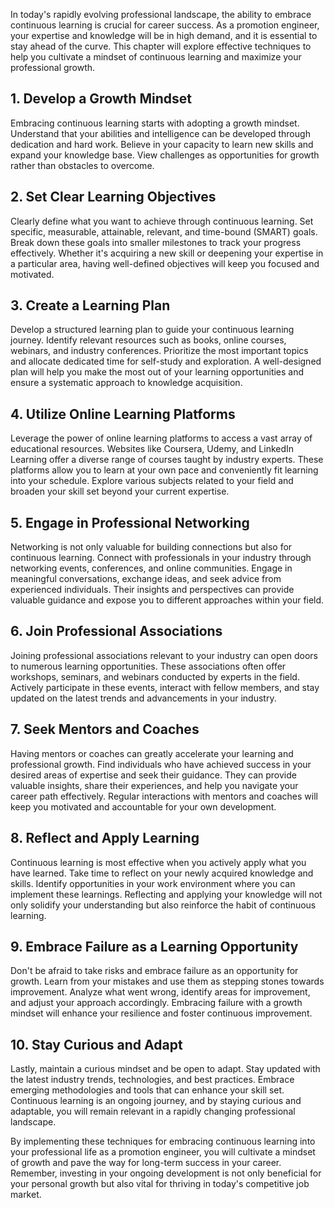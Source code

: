 
In today's rapidly evolving professional landscape, the ability to embrace continuous learning is crucial for career success. As a promotion engineer, your expertise and knowledge will be in high demand, and it is essential to stay ahead of the curve. This chapter will explore effective techniques to help you cultivate a mindset of continuous learning and maximize your professional growth.

1\. Develop a Growth Mindset
---------------------------

Embracing continuous learning starts with adopting a growth mindset. Understand that your abilities and intelligence can be developed through dedication and hard work. Believe in your capacity to learn new skills and expand your knowledge base. View challenges as opportunities for growth rather than obstacles to overcome.

2\. Set Clear Learning Objectives
--------------------------------

Clearly define what you want to achieve through continuous learning. Set specific, measurable, attainable, relevant, and time-bound (SMART) goals. Break down these goals into smaller milestones to track your progress effectively. Whether it's acquiring a new skill or deepening your expertise in a particular area, having well-defined objectives will keep you focused and motivated.

3\. Create a Learning Plan
-------------------------

Develop a structured learning plan to guide your continuous learning journey. Identify relevant resources such as books, online courses, webinars, and industry conferences. Prioritize the most important topics and allocate dedicated time for self-study and exploration. A well-designed plan will help you make the most out of your learning opportunities and ensure a systematic approach to knowledge acquisition.

4\. Utilize Online Learning Platforms
------------------------------------

Leverage the power of online learning platforms to access a vast array of educational resources. Websites like Coursera, Udemy, and LinkedIn Learning offer a diverse range of courses taught by industry experts. These platforms allow you to learn at your own pace and conveniently fit learning into your schedule. Explore various subjects related to your field and broaden your skill set beyond your current expertise.

5\. Engage in Professional Networking
------------------------------------

Networking is not only valuable for building connections but also for continuous learning. Connect with professionals in your industry through networking events, conferences, and online communities. Engage in meaningful conversations, exchange ideas, and seek advice from experienced individuals. Their insights and perspectives can provide valuable guidance and expose you to different approaches within your field.

6\. Join Professional Associations
---------------------------------

Joining professional associations relevant to your industry can open doors to numerous learning opportunities. These associations often offer workshops, seminars, and webinars conducted by experts in the field. Actively participate in these events, interact with fellow members, and stay updated on the latest trends and advancements in your industry.

7\. Seek Mentors and Coaches
---------------------------

Having mentors or coaches can greatly accelerate your learning and professional growth. Find individuals who have achieved success in your desired areas of expertise and seek their guidance. They can provide valuable insights, share their experiences, and help you navigate your career path effectively. Regular interactions with mentors and coaches will keep you motivated and accountable for your own development.

8\. Reflect and Apply Learning
-----------------------------

Continuous learning is most effective when you actively apply what you have learned. Take time to reflect on your newly acquired knowledge and skills. Identify opportunities in your work environment where you can implement these learnings. Reflecting and applying your knowledge will not only solidify your understanding but also reinforce the habit of continuous learning.

9\. Embrace Failure as a Learning Opportunity
--------------------------------------------

Don't be afraid to take risks and embrace failure as an opportunity for growth. Learn from your mistakes and use them as stepping stones towards improvement. Analyze what went wrong, identify areas for improvement, and adjust your approach accordingly. Embracing failure with a growth mindset will enhance your resilience and foster continuous improvement.

10\. Stay Curious and Adapt
--------------------------

Lastly, maintain a curious mindset and be open to adapt. Stay updated with the latest industry trends, technologies, and best practices. Embrace emerging methodologies and tools that can enhance your skill set. Continuous learning is an ongoing journey, and by staying curious and adaptable, you will remain relevant in a rapidly changing professional landscape.

By implementing these techniques for embracing continuous learning into your professional life as a promotion engineer, you will cultivate a mindset of growth and pave the way for long-term success in your career. Remember, investing in your ongoing development is not only beneficial for your personal growth but also vital for thriving in today's competitive job market.
